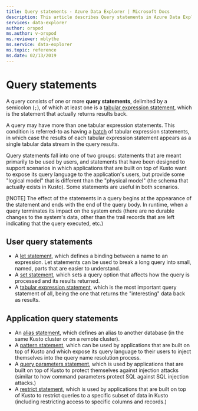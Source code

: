 ```yaml
---
title: Query statements - Azure Data Explorer | Microsoft Docs
description: This article describes Query statements in Azure Data Explorer.
services: data-explorer
author: orspod
ms.author: v-orspod
ms.reviewer: mblythe
ms.service: data-explorer
ms.topic: reference
ms.date: 02/13/2019
---
```

# Query statements

A query consists of one or more **query statements**, delimited by a semicolon (`;`),
of which at least one is a [tabular expression statement](./tabularexpressionstatements.md),
which is the statement that actually returns results back.

A query may have more than one tabular expression statements. This condition is referred-to
as having a [batch](./batches.md) of tabular expression statements, in which case the results
of each tabular expression statement appears as a single tabular data stream in the query
results.

Query statements fall into one of two groups: statements that are meant primarily to
be used by users, and statements that have been designed to support scenarios in which
applications that are built on top of Kusto want to expose its query language to the
application's users, but provide some "logical model" that is different than the
"physical model" (the schema that actually exists in Kusto). Some statements are useful
in both scenarios.

[!NOTE]
The effect of the statements in a query begins at the appearance of the statement
and ends with the end of the query body. In runtime, when a query terminates its
impact on the system ends (there are no durable changes to the system's data,
other than the trail records that are left indicating that the query executed, etc.)

## User query statements

* A [let statement](./letstatement.md), which defines a binding between a name to an expression.
  Let statements can be used to break a long query into small, named, parts that are easier to
  understand.
* A [set statement](./setstatement.md), which sets a query option that affects how the query
  is processed and its results returned.
* A [tabular expression statement](./tabularexpressionstatements.md), which is the most important
  query statement of all, being the one that returns the "interesting" data back as results.

## Application query statements

* An [alias statement](./aliasstatement.md), which defines an alias to another database
  (in the same Kusto cluster or on a remote cluster).
* A [pattern statement](./patternstatement.md), which can be used by applications that are
  built on top of Kusto and which expose its query language to their users to inject themselves
  into the query name resolution process.
* A [query parameters statement](./queryparametersstatement.md), which is used by applications
  that are built on top of Kusto to protect themselves against injection attacks (similar to
  how command parameters protect SQL against SQL injection attacks.)
* A [restrict statement](./restrictstatement.md), which is used by applications that are built
  on top of Kusto to restrict queries to a specific subset of data in Kusto (including restricting
  access to specific columns and records.)
